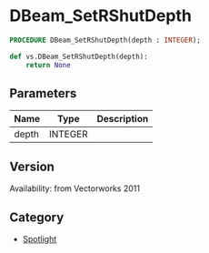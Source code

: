 # DBeam_SetRShutDepth

```pascal
PROCEDURE DBeam_SetRShutDepth(depth : INTEGER);
```

```python
def vs.DBeam_SetRShutDepth(depth):
    return None
```

## Parameters
|Name|Type|Description|
|---|---|---|
|depth|INTEGER|   |

## Version
Availability: from Vectorworks 2011

## Category
* [Spotlight](../Categories/Spotlight.md)

